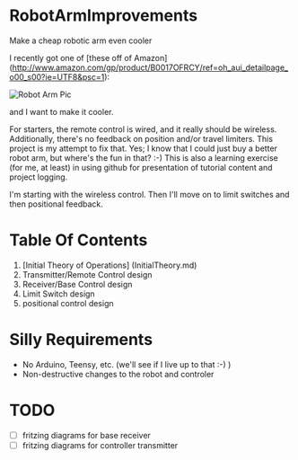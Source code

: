 RobotArmImprovements
====================

Make a cheap robotic arm even cooler

I recently got one of [these off of Amazon] (http://www.amazon.com/gp/product/B0017OFRCY/ref=oh_aui_detailpage_o00_s00?ie=UTF8&psc=1): 

![Robot Arm Pic](http://ecx.images-amazon.com/images/I/51LAkVypvAL.jpg)

and I want to make it cooler.  

For starters, the remote control is wired, and it really should be wireless.  Additionally, there's no feedback on position and/or travel limiters.  This project is my attempt to fix that.  Yes; I know that I could just buy a better robot arm, but where's the fun in that? :-)  This is also a learning exercise (for me, at least) in using github for presentation of tutorial content and project logging.

I'm starting with the wireless control.  Then I'll move on to limit switches and then positional feedback.

Table Of Contents
=================

1. [Initial Theory of Operations] (InitialTheory.md)
2. Transmitter/Remote Control design 
3. Receiver/Base Control design
4. Limit Switch design
5. positional control design

Silly Requirements
==================
- No Arduino, Teensy, etc. (we'll see if I live up to that :-) )
- Non-destructive changes to the robot and controler

TODO
====

- [ ] fritzing diagrams for base receiver
- [ ] fritzing diagrams for controller transmitter
